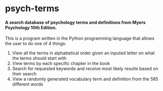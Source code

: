 # psych-terms
#### A search database of psychology terms and definitions from Myers Psychology 10th Edition.

This is a program written in the Python programming language that allows the user to do one of 4 things:
1. View all the terms in alphabetical order given an inputed letter on what the terms should start with
2. View terms by each specific chapter in the book
3. Search for requested keywords and receive most likely results based on their search
4. View a randomly generated vocabulary term and definition from the 585 different words
